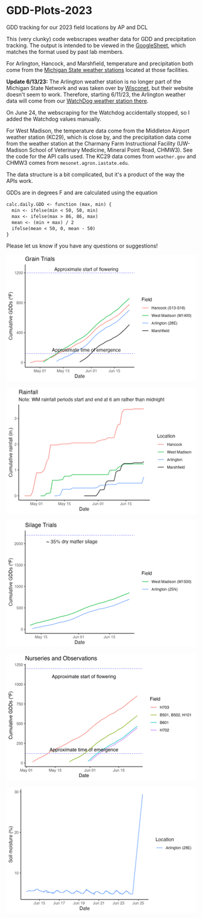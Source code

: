 # GDD-Plots-2023

GDD tracking for our 2023 field locations by AP and DCL

This (very clunky) code webscrapes weather data for GDD and precipitation tracking. The output is intended to be viewed in the [GoogleSheet](https://docs.google.com/spreadsheets/d/1_QmalVr6MfYJ7xmk6pPng4dfTFPoGuEu0qGVzhs0ryE/edit?usp=sharing), which matches the format used by past lab members. 

For Arlington, Hancock, and Marshfield, temperature and precipitation both come from the [Michigan State weather stations](https://legacy.enviroweather.msu.edu/run.php?stn=hck&mod=w_sum&da1=7&mo1=4&da2=21&mo2=4&yr=2023&mc=604&ds=cd) located at those facilities. 

**Update 6/13/23:** The Arlington weather station is no longer part of the Michigan State Network and was taken over by [Wisconet](https://wisconet.wisc.edu/stations/arlington/data_downloads.html), but their website doesn't seem to work. Therefore, starting 6/11/23, the Arlington weather data will come from our [WatchDog weather station there](https://www.specconnect.net/currentconditions/publicview?serialnumber=270011997&title=Current+Conditions&rfhours=24). 

On June 24, the webscraping for the Watchdog accidentally stopped, so I added the Watchdog values manually.

For West Madison, the temperature data come from the Middleton Airport weather station (KC29), which is close by, and the precipitation data come from the weather station at the Charmany Farm Instructional Facility (UW-Madison School of Veterinary Medicine, Mineral Point Road, CHMW3). See the code for the API calls used. The KC29 data comes from `weather.gov` and CHMW3 comes from `mesonet.agron.iastate.edu`.

The data structure is a bit complicated, but it's a product of the way the APIs work.

GDDs are in degrees F and are calculated using the equation

```
calc.daily.GDD <- function (max, min) {
  min <- ifelse(min < 50, 50, min)
  max <- ifelse(max > 86, 86, max)
  mean <- (min + max) / 2
  ifelse(mean < 50, 0, mean - 50)
}
```

Please let us know if you have any questions or suggestions!

<p align="center"><img src="https://raw.githubusercontent.com/acperkins3/GDD-Plots-2023/main/TrialGDDs.png" /></p>

<p align="center"><img src="https://raw.githubusercontent.com/acperkins3/GDD-Plots-2023/main/Rainfall.png" /></p>

<p align="center"><img src="https://raw.githubusercontent.com/acperkins3/GDD-Plots-2023/main/Silage.png" /></p>

<p align="center"><img src="https://raw.githubusercontent.com/acperkins3/GDD-Plots-2023/main/NurseriesGDDs.png" /></p>

<p align="center"><img src="https://raw.githubusercontent.com/acperkins3/GDD-Plots-2023/main/SoilMoisture.png" /></p>
